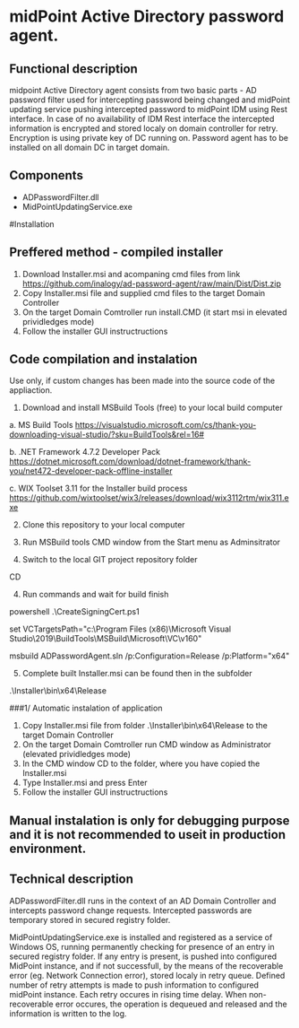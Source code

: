 # midPoint Active Directory password agent.

## Functional description

midpoint Active Directory agent consists from two basic parts - AD password filter used for intercepting password being changed and midPoint updating service pushing intercepted password to midPoint IDM using Rest interface. In case of no availability of IDM Rest interface the intercepted information is encrypted and stored localy on domain controller for retry. Encryption is using private key of DC running on. Password agent has to be installed on all domain DC in target domain.

## Components

- ADPasswordFilter.dll
- MidPointUpdatingService.exe

#Installation

## Preffered method - compiled installer

1. Download Installer.msi and acompaning cmd files from link https://github.com/inalogy/ad-password-agent/raw/main/Dist/Dist.zip
2. Copy Installer.msi file and supplied cmd files to the target Domain Controller
3. On the target Domain Comtroller run install.CMD (it start msi in elevated prividledges mode)
4. Follow the installer GUI instructructions

## Code compilation and instalation

Use only, if custom changes has been made into the source code of the appliaction.

1. Download and install MSBuild Tools (free) to your local build computer

a. MS Build Tools
https://visualstudio.microsoft.com/cs/thank-you-downloading-visual-studio/?sku=BuildTools&rel=16#

b. .NET Framework 4.7.2 Developer Pack
https://dotnet.microsoft.com/download/dotnet-framework/thank-you/net472-developer-pack-offline-installer

c. WIX Toolset 3.11 for the Installer build process
https://github.com/wixtoolset/wix3/releases/download/wix3112rtm/wix311.exe


2. Clone this repository to your local computer

3. Run MSBuild tools CMD window from the Start menu as Adminsitrator

4. Switch to the local GIT project repository folder

CD <local GIT project repository>

4. Run commands and wait for build finish

powershell .\CreateSigningCert.ps1

set VCTargetsPath="c:\Program Files (x86)\Microsoft Visual Studio\2019\BuildTools\MSBuild\Microsoft\VC\v160\"

msbuild ADPasswordAgent.sln /p:Configuration=Release /p:Platform="x64"

5. Complete built Installer.msi can be found then in the subfolder

.\Installer\bin\x64\Release

###1/ Automatic instalation of application

1. Copy Installer.msi file from folder .\Installer\bin\x64\Release to the target Domain Controller
2. On the target Domain Comtroller run CMD window as Administrator (elevated prividledges mode)
3. In the CMD window CD to the folder, where you have copied the Installer.msi
4. Type Installer.msi and press Enter
5. Follow the installer GUI instructructions

Manual instalation is only for debugging purpose and it is not recommended to useit in production environment.
----------------------------------------------------------

## Technical description

ADPasswordFilter.dll runs in the context of an AD Domain Controller and intercepts password change requests. Intercepted passwords are temporary stored in secured registry folder.

MidPointUpdatingService.exe is installed and registered as a service of Windows OS, running permanently checking for presence of an entry in secured registry folder. 
If any entry is present, is pushed into configured MidPoint instance, and if not successfull, by the means of the recoverable error (eg. Network Connection error), stored localy in retry queue.
Defined number of retry attempts is made to push information to configured midPoint instance. Each retry occures in rising time delay. When non-recoverable error occures, the operation is dequeued and released and the information is written to the log.
